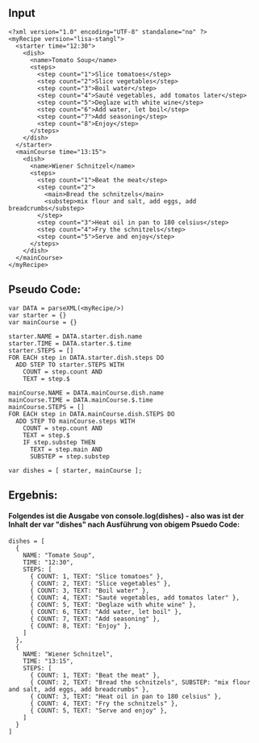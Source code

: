 ## Input

    <?xml version="1.0" encoding="UTF-8" standalone="no" ?>
    <myRecipe version="lisa-stangl">
      <starter time="12:30">
        <dish>
          <name>Tomato Soup</name>
          <steps>
            <step count="1">Slice tomatoes</step>
            <step count="2">Slice vegetables</step>
            <step count="3">Boil water</step>
            <step count="4">Sauté vegetables, add tomatos later</step>
            <step count="5">Deglaze with white wine</step>
            <step count="6">Add water, let boil</step>
            <step count="7">Add seasoning</step>
            <step count="8">Enjoy</step>
          </steps>
        </dish>
      </starter>
      <mainCourse time="13:15">
        <dish>
          <name>Wiener Schnitzel</name>
          <steps>
            <step count="1">Beat the meat</step>
            <step count="2">
              <main>Bread the schnitzels</main>
              <substep>mix flour and salt, add eggs, add breadcrumbs</substep>
            </step>
            <step count="3">Heat oil in pan to 180 celsius</step>
            <step count="4">Fry the schnitzels</step>
            <step count="5">Serve and enjoy</step>
          </steps>
        </dish>
      </mainCourse>
    </myRecipe>

## Pseudo Code:

    var DATA = parseXML(<myRecipe/>)
    var starter = {}
    var mainCourse = {}

    starter.NAME = DATA.starter.dish.name
    starter.TIME = DATA.starter.$.time
    starter.STEPS = []
    FOR EACH step in DATA.starter.dish.steps DO
      ADD STEP TO starter.STEPS WITH
        COUNT = step.count AND
        TEXT = step.$

    mainCourse.NAME = DATA.mainCourse.dish.name
    mainCourse.TIME = DATA.mainCourse.$.time
    mainCourse.STEPS = []
    FOR EACH step in DATA.mainCourse.dish.STEPS DO
      ADD STEP TO mainCourse.steps WITH
        COUNT = step.count AND
        TEXT = step.$
        IF step.substep THEN
          TEXT = step.main AND
          SUBSTEP = step.substep

    var dishes = [ starter, mainCourse ];

## Ergebnis:

#### Folgendes ist die Ausgabe von console.log(dishes) - also was ist der Inhalt der var "dishes" nach Ausführung von obigem Psuedo Code:

    dishes = [
      {
        NAME: "Tomate Soup",
        TIME: "12:30",
        STEPS: [
          { COUNT: 1, TEXT: "Slice tomatoes" },
          { COUNT: 2, TEXT: "Slice vegetables" },
          { COUNT: 3, TEXT: "Boil water" },
          { COUNT: 4, TEXT: "Sauté vegetables, add tomatos later" },
          { COUNT: 5, TEXT: "Deglaze with white wine" },
          { COUNT: 6, TEXT: "Add water, let boil" },
          { COUNT: 7, TEXT: "Add seasoning" },
          { COUNT: 8, TEXT: "Enjoy" },
        ]
      },
      {
        NAME: "Wiener Schnitzel",
        TIME: "13:15",
        STEPS: [
          { COUNT: 1, TEXT: "Beat the meat" },
          { COUNT: 2, TEXT: "Bread the schnitzels", SUBSTEP: "mix flour and salt, add eggs, add breadcrumbs" },
          { COUNT: 3, TEXT: "Heat oil in pan to 180 celsius" },
          { COUNT: 4, TEXT: "Fry the schnitzels" },
          { COUNT: 5, TEXT: "Serve and enjoy" },
        ]
      }
    ]

      


